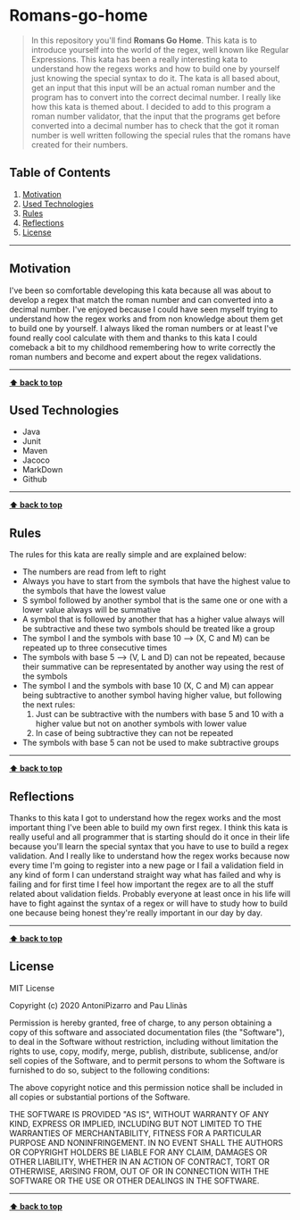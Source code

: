 # Romans-go-home

> In this repository you'll find **Romans Go Home**. This kata is to introduce yourself into the world of the regex, well known like Regular Expressions. This kata has been a really interesting kata to understand how the regexs works and how to build one by yourself just knowing the special syntax to do it. The kata is all based about, get an input that this input will be an actual roman number and the program has to convert into the correct decimal number. I really like how this kata is themed about. I decided to add to this program a roman number validator, that the input that the programs get before converted into a decimal number has to check that the got it roman number is well written following the special rules that the romans have created for their numbers.

## Table of Contents

1. [Motivation](#motivation)
1. [Used Technologies](#used-technologies)
1. [Rules](#rules)
1. [Reflections](#reflections)
1. [License](#license)

---

## Motivation

I've been so comfortable developing this kata because all was about to develop a regex that match the roman number and can converted into a decimal number. I've enjoyed because I could have seen myself trying to understand how the regex works and from non knowledge about them get to build one by yourself. I always liked the roman numbers or at least I've found really cool calculate with them and thanks to this kata I could comeback a bit to my childhood remembering how to write correctly the roman numbers and become and expert about the regex validations. 

---

**[⬆ back to top](#table-of-contents)**

## Used Technologies

- Java
- Junit
- Maven
- Jacoco
- MarkDown
- Github

---

**[⬆ back to top](#table-of-contents)**

## Rules

The rules for this kata are really simple and are explained below:

- The numbers are read from left to right
- Always you have to start from the symbols that have the highest value to the symbols that have the lowest value
- S symbol followed by another symbol that is the same one or one with a lower value always will be summative
- A symbol that is followed by another that has a higher value always will be subtractive and these two symbols should be treated like a group
- The symbol I and the symbols with base 10 --> (X, C and M) can be repeated up to three consecutive times
- The symbols with base 5 --> (V, L and D) can not be repeated, because their summative can be representated by another way using the rest of the symbols
- The symbol I and the symbols with base 10 (X, C and M) can appear being subtractive to another symbol having higher value, but following the next rules:
  1. Just can be subtractive with the numbers with base 5 and 10 with a higher value but not on another symbols with lower value
  2. In case of being subtractive they can not be repeated
- The symbols with base 5 can not be used to make subtractive groups

---

**[⬆ back to top](#table-of-contents)**

## Reflections

Thanks to this kata I got to understand how the regex works and the most important thing I've been able to build my own first regex. I think this kata is really useful and all programmer that is starting should do it once in their life because you'll learn the special syntax that you have to use to build a regex validation. And I really like to understand how the regex works because now every time I'm going to register into a new page or I fail a validation field in any kind of form I can understand straight way what has failed and why is failing and for first time I feel how important the regex are to all the stuff related about validation fields. Probably everyone at least once in his life will have to fight against the syntax of a regex or will have to study how to build one because being honest they're really important in our day by day.

---

**[⬆ back to top](#table-of-contents)**

## License

MIT License

Copyright (c) 2020 AntoniPizarro and Pau Llinàs

Permission is hereby granted, free of charge, to any person obtaining a copy
of this software and associated documentation files (the "Software"), to deal
in the Software without restriction, including without limitation the rights
to use, copy, modify, merge, publish, distribute, sublicense, and/or sell
copies of the Software, and to permit persons to whom the Software is
furnished to do so, subject to the following conditions:

The above copyright notice and this permission notice shall be included in all
copies or substantial portions of the Software.

THE SOFTWARE IS PROVIDED "AS IS", WITHOUT WARRANTY OF ANY KIND, EXPRESS OR
IMPLIED, INCLUDING BUT NOT LIMITED TO THE WARRANTIES OF MERCHANTABILITY,
FITNESS FOR A PARTICULAR PURPOSE AND NONINFRINGEMENT. IN NO EVENT SHALL THE
AUTHORS OR COPYRIGHT HOLDERS BE LIABLE FOR ANY CLAIM, DAMAGES OR OTHER
LIABILITY, WHETHER IN AN ACTION OF CONTRACT, TORT OR OTHERWISE, ARISING FROM,
OUT OF OR IN CONNECTION WITH THE SOFTWARE OR THE USE OR OTHER DEALINGS IN THE
SOFTWARE.

---

**[⬆ back to top](#table-of-contents)**
